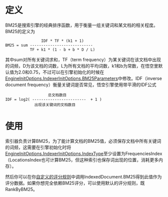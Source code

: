 # 定义

BM25是搜索引擎的经典排序函数，用于衡量一组关键词和某文档的相关程度。BM25的定义为

                    IDF * TF * (k1 + 1)
    BM25 = sum ----------------------------
               TF + k1 * (1 - b + b * D / L)

其中sum对所有关键词求和，TF（term frequency）为某关键词在该文档中出现的词频，D为该文档的词数，L为所有文档的平均词数，k1和b为常数，在悟空里默认值为2.0和0.75，不过可以在引擎初始化的时候在[EngineInitOptions.IndexerInitOptions.BM25Parameters](/types/indexer_init_options.go)中修改。IDF（inverse document frequency）衡量关键词是否常见，悟空引擎使用带平滑的IDF公式

                       总文档数目
    IDF = log2( ------------------------  + 1 )
                 出现该关键词的文档数目
# 使用

索引器负责计算BM25，为了能计算文档的BM25值，必须保存文档中所有关键词的词频，这需要在引擎初始化时将[EngineInitOptions.IndexerInitOptions.IndexType](/types/indexer_init_options.go)至少设置为FrequenciesIndex（LocationsIndex也可计算BM25，但这种索引也保存词出现的位置，消耗更多内存）。

然后你可以在你[自定义的评分规则](/docs/custom_scoring_criteria.md)中调用IndexedDocument.BM25得到此值作为评分数据。如果你想完全依赖BM25评分，可以使用默认的评分规则，既RankByBM25。
